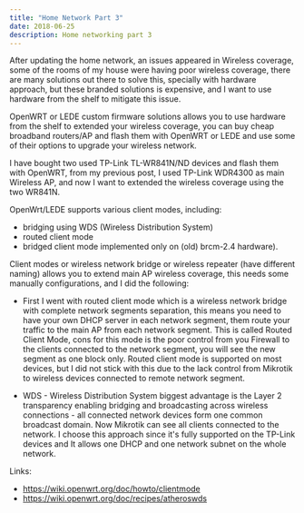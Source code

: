 ```yaml
---
title: "Home Network Part 3"
date: 2018-06-25
description: Home networking part 3
---
```


After updating the home network, an issues appeared in Wireless coverage, some of the rooms of my house were having poor wireless coverage, there are many solutions out there to solve this, specially with hardware approach, but these branded solutions is expensive, and I want to use hardware from the shelf to mitigate this issue.

OpenWRT or LEDE custom firmware solutions allows you to use hardware from the shelf to extended your wireless coverage, you can buy cheap broadband routers/AP and flash them with OpenWRT or LEDE and use some of their options to upgrade your wireless network.

I have bought two used TP-Link TL-WR841N/ND devices and flash them with OpenWRT, from my previous post, I used TP-Link WDR4300 as main Wireless AP, and now I want to extended the wireless coverage using the two WR841N.

OpenWrt/LEDE supports various client modes, including:

- bridging using WDS (Wireless Distribution System)
- routed client mode
- bridged client mode implemented only on (old) brcm-2.4 hardware).

Client modes or wireless network bridge or wireless repeater (have different naming) allows you to extend main AP wireless coverage, this needs some manually configurations, and I did the following:

- First I went with routed client mode which is a wireless network bridge with complete network segments separation, this means you need to have your own DHCP server in each network segment, them route your traffic to the main AP from each network segment. This is called Routed Client Mode, cons for this mode is the poor control from you Firewall to the clients connected to the network segment, you will see the new segment as one block only. Routed client mode is supported on most devices, but I did not stick with this due to the lack control from Mikrotik to wireless devices connected to remote network segment.

- WDS - Wireless Distribution System biggest advantage is the Layer 2 transparency enabling bridging and broadcasting across wireless connections - all connected network devices form one common broadcast domain. Now Mikrotik can see all clients connected to the network. I choose this approach since it's fully supported on the TP-Link devices and It allows one DHCP and one network subnet on the whole network.

Links:

- https://wiki.openwrt.org/doc/howto/clientmode
- https://wiki.openwrt.org/doc/recipes/atheroswds
